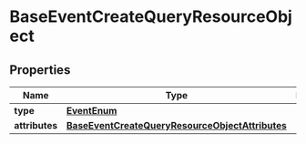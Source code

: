 # BaseEventCreateQueryResourceObject

## Properties
Name | Type | Description | Notes
------------ | ------------- | ------------- | -------------
**type** | [**EventEnum**](EventEnum.md) |  | 
**attributes** | [**BaseEventCreateQueryResourceObjectAttributes**](BaseEventCreateQueryResourceObjectAttributes.md) |  | 
